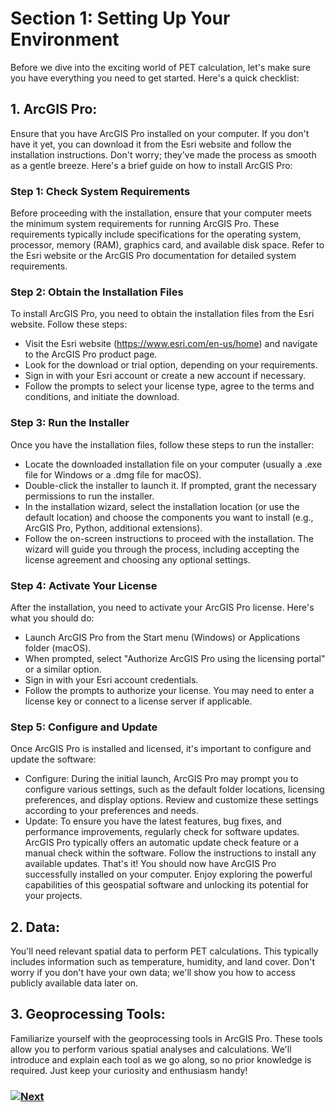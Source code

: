 # Section 1: Setting Up Your Environment

Before we dive into the exciting world of PET calculation, let's make sure you have everything you need to get started. Here's a quick checklist:

## 1. ArcGIS Pro: 

Ensure that you have ArcGIS Pro installed on your computer. If you don't have it yet, you can download it from the Esri website and follow the installation instructions. Don't worry; they've made the process as smooth as a gentle breeze. Here's a brief guide on how to install ArcGIS Pro:

### Step 1: Check System Requirements

Before proceeding with the installation, ensure that your computer meets the minimum system requirements for running ArcGIS Pro. These requirements typically include specifications for the operating system, processor, memory (RAM), graphics card, and available disk space. Refer to the Esri website or the ArcGIS Pro documentation for detailed system requirements.
### Step 2: Obtain the Installation Files
To install ArcGIS Pro, you need to obtain the installation files from the Esri website. Follow these steps:
*	Visit the Esri website (https://www.esri.com/en-us/home) and navigate to the ArcGIS Pro product page.
*	Look for the download or trial option, depending on your requirements.
*	Sign in with your Esri account or create a new account if necessary.
*	Follow the prompts to select your license type, agree to the terms and conditions, and initiate the download.

### Step 3: Run the Installer
Once you have the installation files, follow these steps to run the installer:
*	Locate the downloaded installation file on your computer (usually a .exe file for Windows or a .dmg file for macOS).
*	Double-click the installer to launch it. If prompted, grant the necessary permissions to run the installer.
*	In the installation wizard, select the installation location (or use the default location) and choose the components you want to install (e.g., ArcGIS Pro, Python, additional extensions).
*	Follow the on-screen instructions to proceed with the installation. The wizard will guide you through the process, including accepting the license agreement and choosing any optional settings.

### Step 4: Activate Your License
After the installation, you need to activate your ArcGIS Pro license. Here's what you should do:
*	Launch ArcGIS Pro from the Start menu (Windows) or Applications folder (macOS).
*	When prompted, select "Authorize ArcGIS Pro using the licensing portal" or a similar option.
*	Sign in with your Esri account credentials.
*	Follow the prompts to authorize your license. You may need to enter a license key or connect to a license server if applicable.

### Step 5: Configure and Update
Once ArcGIS Pro is installed and licensed, it's important to configure and update the software:
*	Configure: During the initial launch, ArcGIS Pro may prompt you to configure various settings, such as the default folder locations, licensing preferences, and display options. Review and customize these settings according to your preferences and needs.
*	Update: To ensure you have the latest features, bug fixes, and performance improvements, regularly check for software updates. ArcGIS Pro typically offers an automatic update check feature or a manual check within the software. Follow the instructions to install any available updates.
That's it! You should now have ArcGIS Pro successfully installed on your computer. Enjoy exploring the powerful capabilities of this geospatial software and unlocking its potential for your projects.

## 2. Data: 
You'll need relevant spatial data to perform PET calculations. This typically includes information such as temperature, humidity, and land cover. Don't worry if you don't have your own data; we'll show you how to access publicly available data later on.

## 3. Geoprocessing Tools: 
Familiarize yourself with the geoprocessing tools in ArcGIS Pro. These tools allow you to perform various spatial analyses and calculations. We'll introduce and explain each tool as we go along, so no prior knowledge is required. Just keep your curiosity and enthusiasm handy!

### [![Next]](Section%202.md)

<!---------------------------------------------------------------------------->

[Next]: https://img.shields.io/badge/Next-37a779?style=for-the-badge
